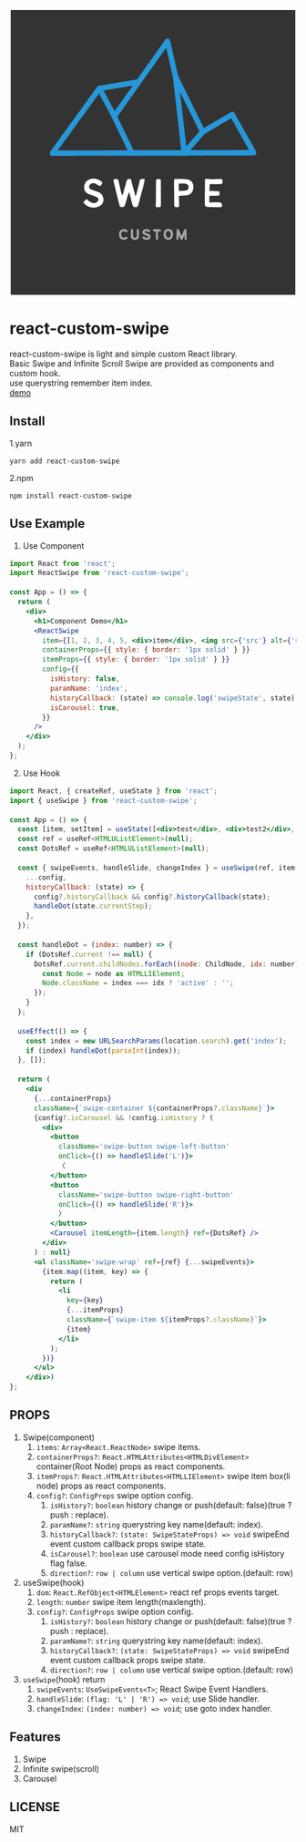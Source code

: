 
<p align="center"><img src="https://github.com/yoonjonglyu/custom-swipe/blob/main/swipe.png"title="custom_swipe_logo" alt="swipe_logo" />
</p>
<p algin="center">

# react-custom-swipe

react-custom-swipe is light and simple custom React library.  
Basic Swipe and Infinite Scroll Swipe are provided as components and custom hook.  
use querystring remember item index.  
[demo](https://yoonjonglyu.github.io/custom-swipe/)

## Install

1.yarn

```shell
yarn add react-custom-swipe
```

2.npm

```shell
npm install react-custom-swipe
```

## Use Example

1. Use Component

```jsx
import React from 'react';
import ReactSwipe from 'react-custom-swipe';

const App = () => {
  return (
    <div>
      <h1>Component Demo</h1>
      <ReactSwipe
        item={[1, 2, 3, 4, 5, <div>item</div>, <img src={'src'} alt={'src'} />]}
        containerProps={{ style: { border: '1px solid' } }}
        itemProps={{ style: { border: '1px solid' } }}
        config={{
          isHistory: false,
          paramName: 'index',
          historyCallback: (state) => console.log('swipeState', state),
          isCarousel: true,
        }}
      />
    </div>
  );
};
```

2. Use Hook

```jsx
import React, { createRef, useState } from 'react';
import { useSwipe } from 'react-custom-swipe';

const App = () => {
  const [item, setItem] = useState([<div>test</div>, <div>test2</div>, 1, '2']);
  const ref = useRef<HTMLUListElement>(null);
  const DotsRef = useRef<HTMLUListElement>(null);

  const { swipeEvents, handleSlide, changeIndex } = useSwipe(ref, item.length, {
    ...config,
    historyCallback: (state) => {
      config?.historyCallback && config?.historyCallback(state);
      handleDot(state.currentStep);
    },
  });

  const handleDot = (index: number) => {
    if (DotsRef.current !== null) {
      DotsRef.current.childNodes.forEach((node: ChildNode, idx: number) => {
        const Node = node as HTMLLIElement;
        Node.className = index === idx ? 'active' : '';
      });
    }
  };

  useEffect(() => {
    const index = new URLSearchParams(location.search).get('index');
    if (index) handleDot(parseInt(index));
  }, []);

  return (
    <div
      {...containerProps}
      className={`swipe-container ${containerProps?.className}`}>
      {config?.isCarousel && !config.isHistory ? (
        <div>
          <button
            className='swipe-button swipe-left-button'
            onClick={() => handleSlide('L')}>
            〈
          </button>
          <button
            className='swipe-button swipe-right-button'
            onClick={() => handleSlide('R')}>
            〉
          </button>
          <Carousel itemLength={item.length} ref={DotsRef} />
        </div>
      ) : null}
      <ul className='swipe-wrap' ref={ref} {...swipeEvents}>
        {item.map((item, key) => {
          return (
            <li
              key={key}
              {...itemProps}
              className={`swipe-item ${itemProps?.className}`}>
              {item}
            </li>
          );
        })}
      </ul>
    </div>)
};
```

## PROPS

1. Swipe(component)
   1. `items`: `Array<React.ReactNode>` swipe items.
   2. `containerProps?`: `React.HTMLAttributes<HTMLDivElement>` container(Root Node) props as react components.
   3. `itemProps?`: `React.HTMLAttributes<HTMLLIElement>` swipe item box(li node) props as react components.
   4. `config?`: `ConfigProps` swipe option config.
      1. `isHistory?`: `boolean` history change or push(default: false)(true ? push : replace).
      2. `paramName?`: `string` querystring key name(default: index).
      3. `historyCallback?`: `(state: SwipeStateProps) => void` swipeEnd event custom callback props swipe state.
      4. `isCarousel?`: `boolean` use carousel mode need config isHistory flag false.
      5. `direction?`: `row | column` use vertical swipe option.(default: row)
2. useSwipe(hook)
   1. `dom`: `React.RefObject<HTMLElement>` react ref props events target.
   2. `length`: `number` swipe item length(maxlength).
   3. `config?`: `ConfigProps` swipe option config.
      1. `isHistory?`: `boolean` history change or push(default: false)(true ? push : replace).
      2. `paramName?`: `string` querystring key name(default: index).
      3. `historyCallback?`: `(state: SwipeStateProps) => void` swipeEnd event custom callback props swipe state.
      4. `direction?`: `row | column` use vertical swipe option.(default: row)
3. `useSwipe`(hook) return
   1. `swipeEvents`: `UseSwipeEvents<T>`; React Swipe Event Handlers.
   2. `handleSlide`: `(flag: 'L' | 'R') => void`; use Slide handler.
   3. `changeIndex`: `(index: number) => void`; use goto index handler.

## Features

1. Swipe
2. Infinite swipe(scroll)
3. Carousel

## LICENSE

MIT
